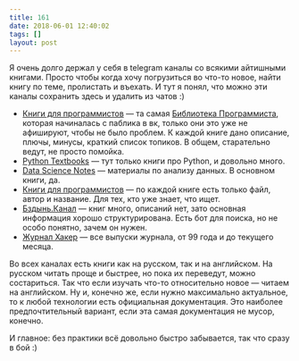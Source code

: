```yaml
---
title: 161
date: 2018-06-01 12:40:02
tags: []
layout: post
---
```


Я очень долго держал у себя в telegram каналы со всякими айтишными книгами. Просто чтобы когда хочу погрузиться во что-то новое, найти книгу по теме, пролистать и въехать. И тут я понял, что можно эти каналы сохранить здесь и удалить из чатов :)

+ [Книги для программистов](https://t.me/progbook) — та самая [Библиотека Программиста](https://proglib.io/), которая начиналась с паблика в вк, только они это уже не афишируют, чтобы не было проблем. К каждой книге дано описание, плючы, минусы, краткий список топиков. В общем, старательно ведут, не просто помойка.
+ [Python Textbooks](https://t.me/python_textbooks) — тут только книги про Python, и довольно много.
+ [Data Science Notes](https://t.me/ds_notes) — материалы по анализу данных. В основном книги, да.
+ [Книги для программистов](https://t.me/bfbook) — по каждой книге есть только файл, автор и название. Для тех, кто уже знает, что ищет.
+ [Бздынь.Канал](https://t.me/bzd_channel) — книг много, описаний нет, зато основная информация хорошо структурирована. Есть бот для поиска, но не особо понятно, зачем он нужен.
+ [Журнал Хакер](https://t.me/hacker_lib) — все выпуски журнала, от 99 года и до текущего месяца.

Во всех каналах есть книги как на русском, так и на английском. На русском читать проще и быстрее, но пока их переведут, можно состариться. Так что если изучать что-то относительно новое — читаем на английском. Ну и, конечно же, если нужно максимально актуальное, то к любой технологии есть официальная документация. Это наиболее предпочтительный вариант, если эта самая документация не мусор, конечно.

И главное: без практики всё довольно быстро забывается, так что сразу в бой :)
